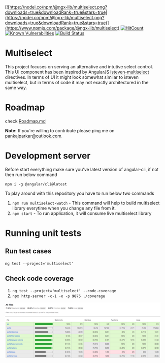 [![https://nodei.co/npm/@ngx-lib/multiselect.png?downloads=true&downloadRank=true&stars=true](https://nodei.co/npm/@ngx-lib/multiselect.png?downloads=true&downloadRank=true&stars=true)](https://www.npmjs.com/package/@ngx-lib/multiselect) [![HitCount](http://hits.dwyl.com/ngx-lib/multiselect.svg)](http://hits.dwyl.com/ngx-lib/multiselect.svg) [![Known Vulnerabilities](https://snyk.io/test/github/ngx-lib/multiselect/badge.svg?targetFile=package.json)](https://snyk.io/test/github/ngx-lib/multiselect?targetFile=package.json) [![Build Status](https://travis-ci.com/ngx-lib/multiselect.svg?branch=master)](https://travis-ci.com/ngx-lib/multiselect)


# Multiselect

This project focuses on serving an alternative and intutive select control. This UI component has been inspired by AngularJS [isteven-multiselect](http://isteven.github.io/angular-multi-select) directives. In terms of UI it might look somewhat similar to isteven multiselect, but in terms of code it may not exactly architectured in the same way.

# Roadmap

check [Roadmap.md](https://github.com/ngx-lib/multiselect/blob/master/ROADMAP.md)

**Note:** If you're willing to contribute please ping me on pankajparkar@outlook.com. 

# Development server

Before start everything make sure you've latest version of angular-cli, if not then run below command
```
npm i -g @angular/cli@latest
```
To play around with this repository you have to run below two commands
1. `npm run multiselect-watch` - This command will help to build multiselect library everytime when you change any file from it.  
2. `npm start` - To run application, it will consume live multiselect library

# Running unit tests

## Run test cases

`ng test --project='multiselect'`

## Check code coverage

1. `ng test --project='multiselect' --code-coverage`
2. `npx http-server -c-1 -o -p 9875 ./coverage`

![alt text](https://raw.githubusercontent.com/ngx-lib/multiselect/master/code-coverage.png)